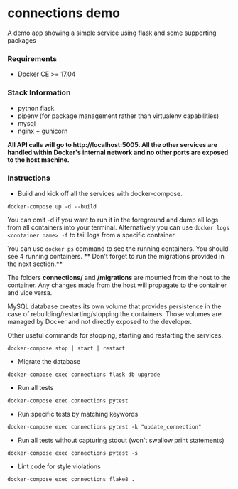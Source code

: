 # connections demo

A demo app showing a simple service using flask and some supporting packages

### Requirements

 * Docker CE >= 17.04

### Stack Information

* python flask
* pipenv (for package management rather than virtualenv capabilities)
* mysql
* nginx + gunicorn

**All API calls will go to http://localhost:5005. All the other services are handled within Docker's internal network and no other ports are exposed to the host machine.**

### Instructions

- Build and kick off all the services with docker-compose.

```
docker-compose up -d --build
```

 You can omit -d if you want to run it in the foreground and dump all logs from all containers into your terminal. Alternatively you can use ```docker logs <container name> -f``` to tail logs from a specific container.

You can use ```docker ps``` command to see the running containers. You should see 4 running containers. ** Don't forget to run the migrations provided in the next section.**

The folders **connections/** and **/migrations** are mounted from the host to the container. Any changes made from the host will propagate to the container and vice versa.

MySQL database creates its own volume that provides persistence in the case of rebuilding/restarting/stopping the containers. Those volumes are managed by Docker and not directly exposed to the developer.

Other useful commands for stopping, starting and restarting the services.

```
docker-compose stop | start | restart
```

- Migrate the database
```
docker-compose exec connections flask db upgrade
```

- Run all tests
```
docker-compose exec connections pytest
```

- Run specific tests by matching keywords
```
docker-compose exec connections pytest -k "update_connection"
```

- Run all tests without capturing stdout (won't swallow print statements)
```
docker-compose exec connections pytest -s
```

- Lint code for style violations
```
docker-compose exec connections flake8 .
```
